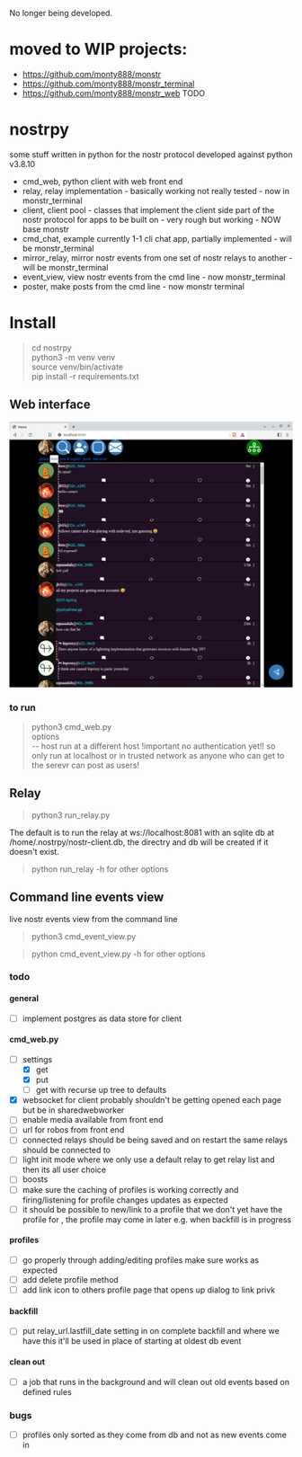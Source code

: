 No longer being developed.
# moved to WIP projects:   
- https://github.com/monty888/monstr
- https://github.com/monty888/monstr_terminal
- https://github.com/monty888/monstr_web      TODO

# nostrpy
some stuff written in python for the nostr protocol developed against python v3.8.10  

- cmd_web, python client with web front end
- relay, relay implementation - basically working not really tested - now in monstr_terminal
- client, client pool - classes that implement the client side part of the nostr protocol for apps to be built on - very rough but working - NOW base monstr
- cmd_chat, example currently 1-1 cli chat app, partially implemented - will be monstr_terminal
- mirror_relay, mirror nostr events from one set of nostr relays to another - will be monstr_terminal
- event_view, view nostr events from the cmd line - now monstr_terminal
- poster, make posts from the cmd line - now monstr terminal

# Install
> cd nostrpy  
> python3 -m venv venv  
> source venv/bin/activate  
> pip install -r requirements.txt

## Web interface ##
![alt feed page](feed_page.png "feed")
### to run ### 
> python3 cmd_web.py  
> options    
> -- host run at a different host !important no authentication yet!! so only run at localhost or in trusted network
> as anyone who can get to the serevr can post as users!



## Relay ##
> python3 run_relay.py 

The default is to run the relay at ws://localhost:8081 with an sqlite db at /home/.nostrpy/nostr-client.db, the directry and db will be created if it doesn't exist.

> python run_relay -h for other options

## Command line events view ##
live nostr events view from the command line

> python3 cmd_event_view.py 

> python cmd_event_view.py -h for other options

### todo
#### general
- [ ] implement postgres as data store for client
#### cmd_web.py
- [ ] settings 
  - [X] get
  - [X] put
  - [ ] get with recurse up tree to defaults
- [x] websocket for client probably shouldn't be getting opened each page but be in sharedwebworker  
- [ ] enable media available from front end
- [ ] url for robos from front end  
- [ ] connected relays should be being saved and on restart the same relays should be connected to  
- [ ] light init mode where we only use a default relay to get relay list and then its all user choice  
- [ ] boosts  
- [ ] make sure the caching of profiles is working correctly and firing/listening for profile changes updates
as expected  
- [ ] it should be possible to new/link to a profile that we don't yet have the profile for
, the profile may come in later e.g. when backfill is in progress

#### profiles
- [ ] go properly through adding/editing profiles make sure works as expected
- [ ] add delete profile method
- [ ] add link icon to others profile page that opens up dialog to link privk

#### backfill
- [ ] put relay_url.lastfill_date setting in on complete backfill and
where we have this it'll be used in place of starting at oldest db event
#### clean out
- [ ] a job that runs in the background and will clean out old events based on defined rules

### bugs
- [ ] profiles only sorted as they come from db and not as new events come in






